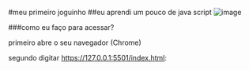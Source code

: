 #meu primeiro joguinho
##eu aprendi um pouco de java script 
![image](https://github.com/gitcacatyu/mario-jump/assets/169303864/77f9a5b9-6b53-4119-a442-c087205c85d7) 

###como eu faço para acessar?

primeiro abre o seu navegador (Chrome)

segundo digitar  https://127.0.0.1:5501/index.html:


